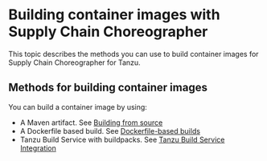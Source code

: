 # Building container images with Supply Chain Choreographer

This topic describes the methods you can use to build container images for Supply Chain Choreographer for Tanzu.

## <a id='cont-img'></a> Methods for building container images

You can build a container image by using:

- A Maven artifact. See [Building from source](building-from-source.hbs.md)
- A Dockerfile based build. See [Dockerfile-based builds](dockerfile-based-builds.hbs.md)
- Tanzu Build Service with buildpacks. See [Tanzu Build Service Integration](tbs.hbs.md)
